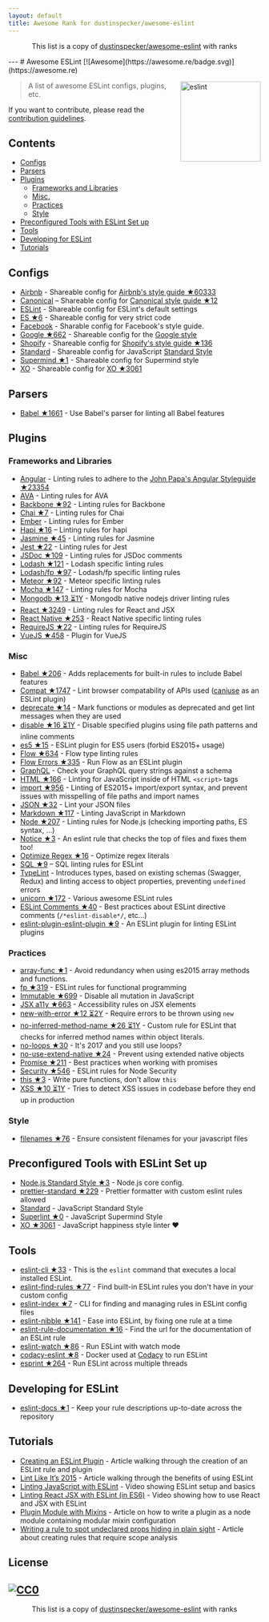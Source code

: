 ```yaml
---
layout: default
title: Awesome Rank for dustinspecker/awesome-eslint
---
```


<p align="center">
	This list is a copy of <a href="https://github.com/dustinspecker/awesome-eslint">dustinspecker/awesome-eslint</a> with ranks
</p>
---
# Awesome ESLint [![Awesome](https://awesome.re/badge.svg)](https://awesome.re)

[<img src="http://eslint.org/img/logo.svg" width="160" align="right" alt="eslint">](http://eslint.org)

> A list of awesome ESLint configs, plugins, etc.

If you want to contribute, please read the [contribution guidelines](https://github.com/dustinspecker/awesome-eslint/blob/master/contributing.md).

## Contents

- [Configs](#configs)
- [Parsers](#parsers)
- [Plugins](#plugins)
  - [Frameworks and Libraries](#frameworks-and-libraries)
  - [Misc.](#misc)
  - [Practices](#practices)
  - [Style](#style)
- [Preconfigured Tools with ESLint Set up](#preconfigured-tools-with-eslint-set-up)
- [Tools](#tools)
- [Developing for ESLint](#developing-for-eslint)
- [Tutorials](#tutorials)

## Configs

- [Airbnb](https://github.com/airbnb/javascript/tree/master/packages/eslint-config-airbnb) - Shareable config for [Airbnb's style guide ★60333](https://github.com/airbnb/javascript)
- [Canonical](https://github.com/gajus/eslint-config-canonical) – Shareable config for [Canonical style guide ★12](https://github.com/gajus/canonical)
- [ESLint](https://github.com/eslint/eslint/tree/master/packages/eslint-config-eslint) - Shareable config for ESLint's default settings
- [ES ★6](https://github.com/thenativeweb/eslint-config-es) - Shareable config for very strict code
- [Facebook](https://www.npmjs.com/package/eslint-config-fbjs) - Sharable config for Facebook's style guide.
- [Google ★662](https://github.com/google/eslint-config-google) - Shareable config for the [Google style](http://google.github.io/styleguide/javascriptguide.xml)
- [Shopify](https://github.com/Shopify/eslint-plugin-shopify) - Shareable config for [Shopify's style guide ★136](https://github.com/Shopify/javascript)
- [Standard](https://github.com/feross/eslint-config-standard) - Shareable config for JavaScript [Standard Style](https://github.com/feross/standard)
- [Supermind ★1](https://github.com/supermind/eslint-config-supermind) - Shareable config for Supermind style
- [XO](https://github.com/sindresorhus/eslint-config-xo) - Shareable config for [XO ★3061](https://github.com/sindresorhus/xo)

## Parsers

- [Babel ★1661](https://github.com/babel/babel-eslint) - Use Babel's parser for linting all Babel features

## Plugins

### Frameworks and Libraries

- [Angular](https://github.com/Gillespie59/eslint-plugin-angular) - Linting rules to adhere to the [John Papa's Angular Styleguide ★23354](https://github.com/johnpapa/angular-styleguide)
- [AVA](https://github.com/sindresorhus/eslint-plugin-ava) - Linting rules for AVA
- [Backbone ★92](https://github.com/ilyavolodin/eslint-plugin-backbone) - Linting rules for Backbone
- [Chai ★7](https://github.com/turbo87/eslint-plugin-chai-expect) - Linting rules for Chai
- [Ember](https://github.com/netguru/eslint-plugin-ember) - Linting rules for Ember
- [Hapi ★16](https://github.com/continuationlabs/eslint-plugin-hapi) – Linting rules for hapi
- [Jasmine ★45](https://github.com/tlvince/eslint-plugin-jasmine) - Linting rules for Jasmine
- [Jest ★22](https://github.com/jest-community/eslint-plugin-jest) - Linting rules for Jest
- [JSDoc ★109](https://github.com/gajus/eslint-plugin-jsdoc) - Linting rules for JSDoc comments
- [Lodash ★121](https://github.com/wix/eslint-plugin-lodash) - Lodash specific linting rules
- [Lodash/fp ★97](https://github.com/jfmengels/eslint-plugin-lodash-fp) - Lodash/fp specific linting rules
- [Meteor ★92](https://github.com/dferber90/eslint-plugin-meteor) - Meteor specific linting rules
- [Mocha ★147](https://github.com/lo1tuma/eslint-plugin-mocha) - Linting rules for Mocha
- [Mongodb ★13 ⏳1Y](https://github.com/nfroidure/eslint-plugin-mongodb) - Mongodb native nodejs driver linting rules
- [React ★3249](https://github.com/yannickcr/eslint-plugin-react) - Linting rules for React and JSX
- [React Native ★253](https://github.com/Intellicode/eslint-plugin-react-native) - React Native specific linting rules
- [RequireJS ★22](https://github.com/cvisco/eslint-plugin-requirejs) - Linting rules for RequireJS
- [VueJS ★458](https://github.com/vuejs/eslint-plugin-vue) - Plugin for VueJS

### Misc

- [Babel ★206](https://github.com/babel/eslint-plugin-babel) - Adds replacements for built-in rules to include Babel features
- [Compat ★1747](https://github.com/amilajack/eslint-plugin-compat) - Lint browser compatability of APIs used ([caniuse](http://caniuse.com/#search=fetch) as an ESLint plugin)
- [deprecate ★14](https://github.com/AlexMost/eslint-plugin-deprecate) - Mark functions or modules as deprecated and get lint messages when they are used
- [disable ★16 ⏳1Y](https://github.com/mradionov/eslint-plugin-disable) - Disable specified plugins using file path patterns and inline comments
- [es5 ★15](https://github.com/nkt/eslint-plugin-es5) - ESLint plugin for ES5 users (forbid ES2015+ usage)
- [Flow ★634](https://github.com/gajus/eslint-plugin-flowtype) - Flow type linting rules
- [Flow Errors ★335](https://github.com/amilajack/eslint-plugin-flowtype-errors) - Run Flow as an ESLint plugin
- [GraphQL](https://github.com/apollostack/eslint-plugin-graphql) - Check your GraphQL query strings against a schema
- [HTML ★166](https://github.com/BenoitZugmeyer/eslint-plugin-html) - Linting for JavaScript inside of HTML `<script>` tags
- [import ★956](https://github.com/benmosher/eslint-plugin-import) - Linting of ES2015+  import/export syntax, and prevent issues with misspelling of file paths and import names
- [JSON ★32](https://github.com/azeemba/eslint-plugin-json) - Lint your JSON files
- [Markdown ★117](https://github.com/eslint/eslint-plugin-markdown) - Linting JavaScript in Markdown
- [Node ★207](https://github.com/mysticatea/eslint-plugin-node) - Linting rules for Node.js (checking importing paths, ES syntax, ...)
- [Notice ★3](https://github.com/nickdeis/eslint-plugin-notice) - An eslint rule that checks the top of files and fixes them too!
- [Optimize Regex ★16](https://github.com/BrainMaestro/eslint-plugin-optimize-regex) - Optimize regex literals
- [SQL ★9](https://github.com/gajus/eslint-plugin-sql) – SQL linting rules for ESLint
- [TypeLint](https://github.com/yarax/typelint) - Introduces types, based on existing schemas (Swagger, Redux) and linting access to object properties, preventing `undefined` errors
- [unicorn ★172](https://github.com/sindresorhus/eslint-plugin-unicorn) - Various awesome ESLint rules
- [ESLint Comments ★40](https://github.com/mysticatea/eslint-plugin-eslint-comments) - Best practices about ESLint directive comments (`/*eslint-disable*/`, etc...)
- [eslint-plugin-eslint-plugin ★9](https://github.com/not-an-aardvark/eslint-plugin-eslint-plugin) - An ESLint plugin for linting ESLint plugins

### Practices

- [array-func ★1](https://github.com/freaktechnik/eslint-plugin-array-func) - Avoid redundancy when using es2015 array methods and functions.
- [fp ★319](https://github.com/jfmengels/eslint-plugin-fp) - ESLint rules for functional programming
- [Immutable ★699](https://github.com/jhusain/eslint-plugin-immutable) - Disable all mutation in JavaScript
- [JSX a11y ★663](https://github.com/evcohen/eslint-plugin-jsx-a11y) - Accessibility rules on JSX elements
- [new-with-error ★12 ⏳2Y](https://github.com/Trott/eslint-plugin-new-with-error) - Require errors to be thrown using `new`
- [no-inferred-method-name ★26 ⏳1Y](https://github.com/johnstonbl01/eslint-no-inferred-method-name) - Custom rule for ESLint that checks for inferred method names within object literals.
- [no-loops ★30](https://github.com/buildo/eslint-plugin-no-loops) - It's 2017 and you still use loops?
- [no-use-extend-native ★24](https://github.com/dustinspecker/eslint-plugin-no-use-extend-native) - Prevent using extended native objects
- [Promise ★211](https://github.com/xjamundx/eslint-plugin-promise) - Best practices when working with promises
- [Security ★546](https://github.com/nodesecurity/eslint-plugin-security) - ESLint rules for Node Security
- [this ★3](https://github.com/matijs/eslint-plugin-this) - Write pure functions, don't allow `this`
- [XSS ★10 ⏳1Y](https://github.com/Rantanen/eslint-plugin-xss) - Tries to detect XSS issues in codebase before they end up in production

### Style

- [filenames ★76](https://github.com/selaux/eslint-plugin-filenames) - Ensure consistent filenames for your javascript files

## Preconfigured Tools with ESLint Set up

- [Node.js Standard Style ★3](https://github.com/geek/node-style) - Node.js core config.
- [prettier-standard ★229](https://github.com/sheerun/prettier-standard) - Prettier formatter with custom eslint rules allowed
- [Standard](https://github.com/feross/standard) - JavaScript Standard Style
- [Superlint ★0](https://github.com/supermind/superlint) - JavaScript Supermind Style
- [XO ★3061](https://github.com/sindresorhus/xo) - JavaScript happiness style linter ❤️

## Tools

- [eslint-cli ★33](https://github.com/mysticatea/eslint-cli) - This is the `eslint` command that executes a local installed ESLint.
- [eslint-find-rules ★77](https://github.com/sarbbottam/eslint-find-rules) - Find built-in ESLint rules you don't have in your custom config
- [eslint-index ★7](https://github.com/wagerfield/eslint-index) - CLI for finding and managing rules in ESLint config files
- [eslint-nibble ★141](https://github.com/IanVS/eslint-nibble) - Ease into ESLint, by fixing one rule at a time
- [eslint-rule-documentation ★16](https://github.com/jfmengels/eslint-rule-documentation) - Find the url for the documentation of an ESLint rule
- [eslint-watch ★86](https://github.com/rizowski/eslint-watch) - Run ESLint with watch mode
- [codacy-eslint ★8](https://github.com/codacy/codacy-eslint) - Docker used at [Codacy](https://www.codacy.com) to run ESLint
- [esprint ★264](https://github.com/pinterest/esprint) - Run ESLint across multiple threads

## Developing for ESLint

- [eslint-docs ★1](https://github.com/j-f1/eslint-docs) - Keep your rule descriptions up-to-date across the repository

## Tutorials

- [Creating an ESLint Plugin](https://medium.com/tumblbug-engineering/creating-an-eslint-plugin-87f1cb42767f) - Article walking through the creation of an ESLint rule and plugin
- [Lint Like It’s 2015](https://medium.com/@dan_abramov/lint-like-it-s-2015-6987d44c5b48#.5p3yk0b03) - Article walking through the benefits of using ESLint
- [Linting JavaScript with ESLint](https://egghead.io/lessons/javascript-linting-javascript-with-eslint) - Video showing ESLint setup and basics
- [Linting React JSX with ESLint (in ES6)](https://egghead.io/lessons/react-linting-react-jsx-with-eslint-in-es6) - Video showing how to use React and JSX with ESLint
- [Plugin Module with Mixins](https://akullpp.com/eslint-integration) - Article on how to write a plugin as a node module containing modular mixin configuration
- [Writing a rule to spot undeclared props hiding in plain sight](http://blog.cowchimp.com/writing-a-custom-eslint-rule-to-spot-undeclared-props/) - Article about creating rules that require scope analysis

## License

[![CC0](https://i.creativecommons.org/p/zero/1.0/88x31.png)](https://creativecommons.org/publicdomain/zero/1.0/)
---
<p align="center">
	This list is a copy of <a href="https://github.com/dustinspecker/awesome-eslint">dustinspecker/awesome-eslint</a> with ranks
</p>
